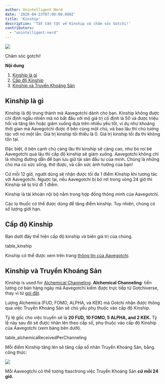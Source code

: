 ```yaml
---
author: Unintelligent Nerd
date: '2020-04-23T07:00:00.000Z'
title: 'Kinship'
description: 'Tất tần tật về Kinship và chăm sóc Gotchi!'
contributors:
  - "unintelligent-nerd"
---
```


<div class="headerImageContainer">
<img class="headerImage" src="/kinship/petgotchi.gif">
<p class="headerImageText">Chăm sóc gotchi!</p>
</div>

<div class="contentsBox">

**Nội dung**

<ol>
<li><a href=#what-is-kinship>Kinship là gì</a></li>
<li><a href=#kinship-levels>Cấp độ Kinship</a></li>
<li><a href=#kinship-and-alchemical-channeling>Kinship và Truyền Khoáng Sản</a></li>
</ol>

</div>

## Kinship là gì

Kinship là độ trung thành mà Aavegotchi dành cho bạn. Kinship không được chỉ định ngẫu nhiên mà nó bắt đầu với mộ giá trị cố định là 50 và được triệu hồi và tăng lên hoặc giảm xuống dựa trên nhiều yếu tốt, ví dụ như khoảng thời gian mà Aavegotchi được ở bên cùng một chủ, và bao lâu thì chủ tương tác với nó một lần. Giá trị kinship tối thiểu là 0. Giá trị kinship tối đa thì không tồn tại.

Đặc biệt, ở bên cạnh chủ càng lâu thì kinship sẽ càng cao, như bỏ roi bé Aavegotchi quá lâu thì cấp độ kinship sẽ giảm xuống. Aavegotchi không chỉ là những đường dẫn để bạn lưu giữ tài sản đầu tư của mình. Chúng là những chú ma có sức sống, thở được, và cần sức ảnh hưởng của bạn!

Cứ mỗi 12 giờ, người dùng sẽ nhận được tối đa 1 điểm Kinship khi tương tác với Aavegotchi. Ngược lại, nếu Aavegotchi bị bỏ rơi trong vòng 24 giờ thì Kinship sẽ bị trừ đi 1 điểm.

Kinship là tài khoản nội bộ nằm trong hợp đồng thông minh của Aavegotchi.

Các lọ thuốc có thể được dùng để tăng điểm kinship. Tuy nhiên, chúng có số lượng giới hạn.

## Cấp độ Kinship

Bạn dưới đây thể hiện cấp độ kinship và biên giá trị của chúng.

table_kinship

Kinship có thể được xem trên trang [thông tin của Aavegotchi](/aavegotchi-profile).

## Kinship và Truyền Khoáng Sản

Kinship is used for [Alchemical Channeling](/alchemical-channeling). **Alchemical Channeling**: tiền lương cơ bản hàng ngày mà Aavegotchi kiếm được trực tiếp từ Gotchiverse, thay vì từ [gói đất](/gotchiverse).

Lượng Alchemica (FUD, FOMO, ALPHA, và KEK) mà Gotchi nhận được thông qua việc Truyền Khoáng Sản sẽ chủ yếu phụ thuộc vào cấp độ Kinship.

Tỷ lệ gốc cho việc truyền sẽ là **20 FUD, 10 FOMO, 5 ALPHA, and 2 KEK.** Tỷ lệ này sau đó sẽ được nhân lên theo cấp số, phụ thuộc vào cấp độ Kinship của Aavegotchi (xem bảng bên dưới).

table_alchemicaReceivedPerChanneling

Mỗi điểm Kinship tăng lên sẽ tăng cấp số nhân Truyền Khoáng Sản, bằng công thức:

<img class="bodyImage" src="/kinship/alchemical-channeling-modifier.png" />

Mỗi Aaveogtchi có thể tương ttasctrong việc Truyền Khoáng Sản **cứ mỗi 24 giờ.**

